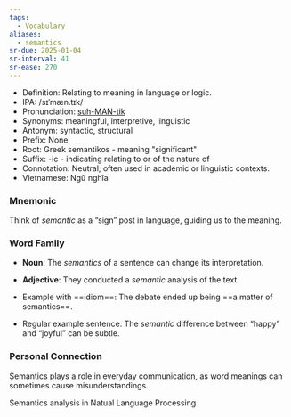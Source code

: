 ```yaml
---
tags:
  - Vocabulary
aliases:
  - semantics
sr-due: 2025-01-04
sr-interval: 41
sr-ease: 270
---
```

- Definition: Relating to meaning in language or logic.
- IPA: /sɪˈmæn.tɪk/
- Pronunciation: [suh-MAN-tik](https://www.google.com/search?q=how+to+pronounce+semantic)
- Synonyms: meaningful, interpretive, linguistic
- Antonym: syntactic, structural
- Prefix: None
- Root: Greek semantikos - meaning "significant"
- Suffix: -ic - indicating relating to or of the nature of
- Connotation: Neutral; often used in academic or linguistic contexts.
- Vietnamese: Ngữ nghĩa

### Mnemonic

Think of *semantic* as a “sign” post in language, guiding us to the meaning.

### Word Family

- **Noun**: The *semantics* of a sentence can change its interpretation.
- **Adjective**: They conducted a *semantic* analysis of the text.

- Example with ==idiom==: The debate ended up being ==a matter of semantics==.
- Regular example sentence: The *semantic* difference between “happy” and “joyful” can be subtle.

### Personal Connection

Semantics plays a role in everyday communication, as word meanings can sometimes cause misunderstandings.

Semantics analysis in Natual Language Processing
